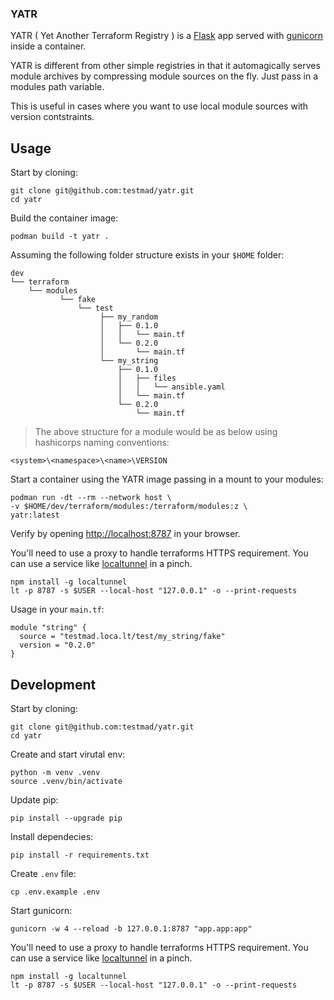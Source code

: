 ### YATR

YATR ( Yet Another Terraform Registry ) is a [Flask](https://github.com/pallets/flask) app served with [gunicorn](https://github.com/benoitc/gunicorn) inside a container.

YATR is different from other simple registries in that it automagically serves module archives by compressing module sources on the fly. Just pass in a modules path variable.

This is useful in cases where you want to use local module sources with version contstraints.


## Usage

Start by cloning:

```
git clone git@github.com:testmad/yatr.git
cd yatr
```

Build the container image:

```
podman build -t yatr .
```

Assuming the following folder structure exists in your `$HOME` folder:
```
dev
└── terraform
    └── modules
           └── fake
               └── test
                    ├── my_random
                    │   ├── 0.1.0
                    │   │   └── main.tf
                    │   └── 0.2.0
                    │       └── main.tf
                    └── my_string
                        ├── 0.1.0
                        │   ├── files
                        │   │   └── ansible.yaml
                        │   └── main.tf
                        └── 0.2.0
                            └── main.tf

```
>The above structure for a module would be as below using hashicorps naming conventions:
```
<system>\<namespace>\<name>\VERSION
```

Start a container using the YATR image passing in a mount to your modules:

```
podman run -dt --rm --network host \
-v $HOME/dev/terraform/modules:/terraform/modules:z \
yatr:latest
```

Verify by opening [http://localhost:8787](http://localhost:8787) in your browser.

You'll need to use a proxy to handle terraforms HTTPS requirement. You can use a service like [localtunnel](https://github.com/localtunnel/localtunnel) in a pinch.

```
npm install -g localtunnel
lt -p 8787 -s $USER --local-host "127.0.0.1" -o --print-requests
```

Usage in your `main.tf`:
```
module "string" {
  source = "testmad.loca.lt/test/my_string/fake"
  version = "0.2.0"
}
```


## Development

Start by cloning:

```
git clone git@github.com:testmad/yatr.git
cd yatr
```

Create and start virutal env:

```
python -m venv .venv
source .venv/bin/activate
```

Update pip:

```
pip install --upgrade pip
```

Install dependecies:

```
pip install -r requirements.txt
```

Create `.env` file:

```
cp .env.example .env
```

Start gunicorn:

```
gunicorn -w 4 --reload -b 127.0.0.1:8787 "app.app:app"
```

You'll need to use a proxy to handle terraforms HTTPS requirement. You can use a service like [localtunnel](https://github.com/localtunnel/localtunnel) in a pinch.

```
npm install -g localtunnel
lt -p 8787 -s $USER --local-host "127.0.0.1" -o --print-requests
```
